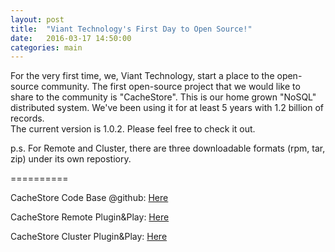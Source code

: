 ```yaml
---
layout: post
title:  "Viant Technology's First Day to Open Source!"
date:   2016-03-17 14:50:00
categories: main
---
```


For the very first time, we, Viant Technology, start a place to the open-source community.  The first open-source project that we would like to share to the community is "CacheStore".  This is our home grown "NoSQL" distributed system.  We've been using it for at least 5 years with 1.2 billion of records.   
The current version is 1.0.2.  Please feel free to check it out.

p.s. For Remote and Cluster, there are three downloadable formats (rpm, tar, zip) under its own repostiory.

==========

CacheStore Code Base @github: [Here][csCodeBase]

CacheStore Remote Plugin&Play: [Here][csRemote]

CacheStore Cluster Plugin&Play: [Here][csCluster]

[csCodeBase]: https://github.com/viant/CacheStore
[csRemote]: https://github.com/viant/CacheStore-deploy
[csCluster]: https://github.com/viant/CacheStore-deploy-cluster
